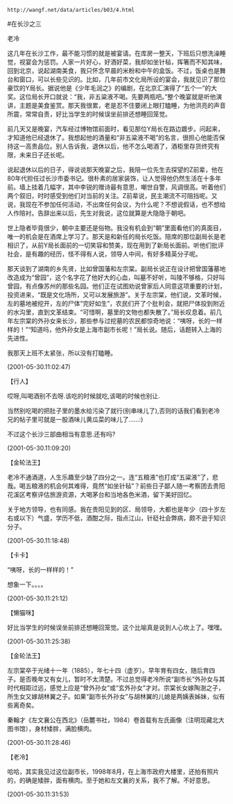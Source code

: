 `http://wangf.net/data/articles/b03/4.html`

#在长沙之三

老冷

这几年在长沙工作，最不能习惯的就是被宴请。在库房一整天，下班后只想洗澡睡觉，视宴会为惩罚。人家一片好心，好酒好菜，我却如坐针毡，挥箸而不知其味，回到北京，说起湖南美食，我只怀念早晨的米粉和中午的盒饭。不过，饭桌也是舞台和窗口，可以长些见识的。比如，几年前市文化局所设的宴会，我就见识了那位豪饮的Y局长。据说他是《少年毛润之》的编剧，在北京汇演得了“五个一”的大奖。这位局长开口就说：“我，非五粱液不喝。先要两瓶吧。”整个晚宴就是听他演讲，主题是美食鉴赏。那天我很累，老是忍不住要闭上眼打瞌睡，为他洪亮的声音所震，常常自责，好比当学生的时候误坐前排还想睡回笼觉。

前几天又是晚宴，汽车经过博物馆前面时，看见那位Y局长在路边踱步。问起来，才知道他已经退休了。我想起他的酒量和“非五粱液不喝”的名言，很担心他能否保持这一高贵品位。别人告诉我，退休以后，他不怎么喝酒了，酒柜里存货终究有限，未来日子还长呢。

说起退休以后的日子，得说说那天晚宴之后，我陪一位先生去探望的Z前辈，他在80年代担任过长沙市委书记。很朴素的居家装饰，让人觉得他仍然生活在十多年前。墙上挂着几幅字，其中李锐的赠诗最有意思，嘲世自警，风调很高。听着他们两个叙旧，时时感受到他们对当前的关注。Z前辈说，民主潮流不可阻挡呢。又说，我现在不参加任何活动，不出席任何会议，为什么呢？不想说假话，也不想给人作陪衬。告辞出来以后，先生对我说，这位就算是大隐隐于朝吧。

世上隐者毕竟很少，朝中主要还是俗物。我没有机会到“朝”里面看他们的真面目，唯一的机会是在酒席上学习了。那天是和新任的局长吃饭。陪席的那位副局长是老相识了，从前Y局长面前的一切笑容和赞美，现在用到了新局长面前。听他们批评社会，是有趣的经历，怪不得有人说，领导人中间，有好多精英分子呢。

那天谈到了湖南的乡先贤，比如曾国藩和左宗棠。副局长说正在设计把曾国藩墓地改造成为“曾园”，这个名字花了他好大的心血，叫墓不好听，叫陵不够格，只好叫曾园，有点像苏州的那些名园。他们正在试图劝说曾家后人同意这项重要的计划，投资进来，“既是文化场所，又可以发展旅游”。关于左宗棠，他们说，文革时候，左的墓地被挖开，左的尸体“完好如生”，农民们开了个批判会，就把尸体投到附近的水沟里，直到文革结束。“可惜啊，墓里的文物也都失散了。”局长叹息着。前几年左宗棠的外孙女来长沙，那些参与过挖墓的农民都惊奇地说：“咦呀，长的一样样的！”“知道吗，他外孙女是上海市副市长呢！”局长说。随后，话题转入上海的先进性。

我那天上班不太紧张，所以没有打瞌睡。

(2001-05-30.11:02:47)

【行人】



哎呀,叫喝酒别不去呀.该吃的时候就吃,该喝的时候也别让.

当然别吃喝的把肚子里的墨水给污染了就行(别串味儿了),否则的话我们看到老冷兄的帖子里可就是一股酒味儿黄瓜菜的味儿了......:)

不过这个长沙三部曲相当有意思.还有吗?

(2001-05-30.11:09:20)

【金轮法王】



老冷不通酒道，人生乐趣至少缺了四分之一。连“五粮液”也打成“五粱液”了，悲哉。喝五粮液的机会何其难得，竟然“如坐针毡”？前些日子鄙人随一考察团去贵阳花溪区考察评估旅游资源，大喝茅台和当地各色米酒，留下美好回忆。

关于地方领导，也有同感。我在贵阳见到的区、局领导，大都也是年少（四十岁左右或以下）气盛，学历不低，酒酣之际，指点江山，针砭社会弊病，颇不逊于知识分子。

(2001-05-30.11:18:48)

【卡卡】



“咦呀，长的一样样的！”

想象一下。。。。

(2001-05-30.11:21:12)

【懒猫咪】



好比当学生的时候误坐前排还想睡回笼觉。这个比喻真是说到人心坎上了。嘿嘿。

(2001-05-30.11:25:38)

【金轮法王】



左宗棠卒于光绪十一年（1885），年七十四（虚岁）。早年育有四女，随后育四子。是否晚年又有女儿，暂时不太清楚。不过总觉得老冷所说“副市长”外孙女与其时代相距过远，感觉上应是“曾外孙女”或“玄外孙女”才对。宗棠长女嫁陶澍之子，所生女又嫁胡林翼之子。如果“副市长外孙女”与胡林翼的儿媳是两姨表姊妹，似有些离奇矣。

秦翰才《左文襄公在西北》（岳麓书社，1984）卷首载有左氏画像（注明现藏北大图书馆），身材矮胖，满脸横肉。

(2001-05-30.11:28:46)

【老冷】



哈哈，其实我见过这位副市长，1998年8月，在上海市政府大楼里，还拍有照片的，的确是矮胖，面有横肉。至于她和左文襄的关系，我不了解。不好意思。

(2001-05-30.11:31:53)